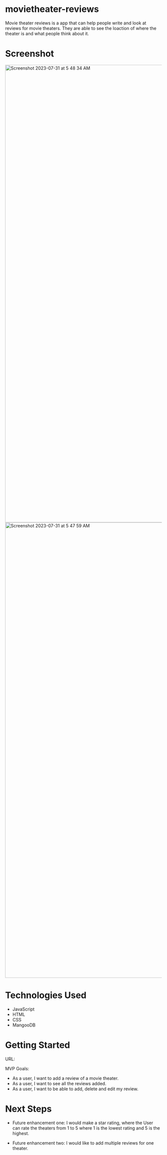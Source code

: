 # movietheater-reviews
Movie theater reviews is a app that can help people write and look at reviews for movie  theaters. They are able to see the loaction of where the theater is and what people think about it. 

# Screenshot

<img width="1470" alt="Screenshot 2023-07-31 at 5 48 34 AM" src="https://github.com/farihanayab/movie-theater-reviews/assets/134460266/e3cabeaf-0733-4965-88f5-fcde8a2471e9">

<img width="1463" alt="Screenshot 2023-07-31 at 5 47 59 AM" src="https://github.com/farihanayab/movie-theater-reviews/assets/134460266/ae7ef24f-4220-49b9-abd9-bf56a455fa29">

# Technologies Used

- JavaScript
- HTML
- CSS
- MangooDB

# Getting Started
URL: 

MVP Goals:

- As a user, I want to add a review of a movie theater.
- As a user, I want to see all the reviews added.
- As a user, I want to be able to add, delete and edit my review.


# Next Steps

- Future enhancement one: I would make a star rating, where the User can rate the theaters from 1 to 5 where 1 is the lowest rating and 5 is the highest. 

- Future enhancement two: I would like to add multiple reviews for one theater.
